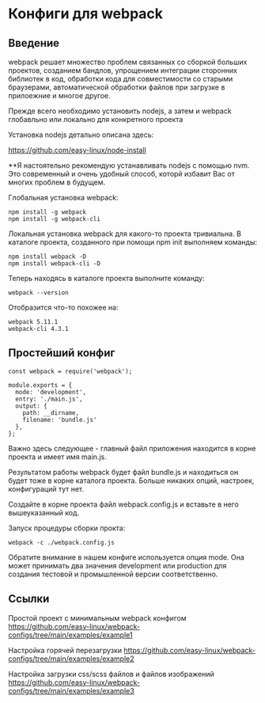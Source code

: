 # Конфиги для webpack

## Введение

webpack решает множество проблем связанных со сборкой больших проектов, созданием бандлов, упрощением интеграции сторонних библиотек в код, обработки кода для совместимости со старыми браузерами, автоматической обработки файлов при загрузке в прилоежние и многое другое.

Прежде всего необходимо установить nodejs, а затем и webpack глобавльно или локально для конкретного проекта

Установка nodejs детально описана здесь:

https://github.com/easy-linux/node-install

**Я настоятельно рекомендую устанавливать nodejs с помощью nvm. Это современный и очень удобный способ, которй избавит Вас от многих проблем в будущем.

Глобальная установка webpack:

    npm install -g webpack
    npm install -g webpack-cli

Локальная установка webpack для какого-то проекта тривиальна. В каталоге проекта, созданного при помощи npm init выполняем команды:

    
    npm install webpack -D
    npm install webpack-cli -D

Теперь находясь в каталоге проекта выполните команду:

    webpack --version

Отобразится что-то похожее на:

    webpack 5.11.1
    webpack-cli 4.3.1

## Простейший конфиг

    const webpack = require('webpack');
    
    module.exports = {
      mode: 'development',
      entry: './main.js',
      output: {
        path: __dirname,
        filename: 'bundle.js'
      },
    };

Важно здесь следующее - главный файл приложения находится в корне проекта и имеет имя main.js. 

Результатом работы webpack будет файл bundle.js и находиться он будет тоже в корне каталога проекта. Больше никаких опций, настроек, конфигураций тут нет. 

Создайте в корне проекта файл webpack.config.js и вставьте в него вышеуказанный код. 

Запуск процедуры сборки прокта:

    webpack -c ./webpack.config.js

Обратите внимание в нашем конфиге используется опция mode. Она может принимать два значения development или production для создания тестовой и промышленной версии соответственно. 

## Ссылки
Простой проект с минимальным webpack конфигом
https://github.com/easy-linux/webpack-configs/tree/main/examples/example1

Настройка горячей перезагрузки
https://github.com/easy-linux/webpack-configs/tree/main/examples/example2

Настройка загрузки css/scss файлов и файлов изображений
https://github.com/easy-linux/webpack-configs/tree/main/examples/example3

